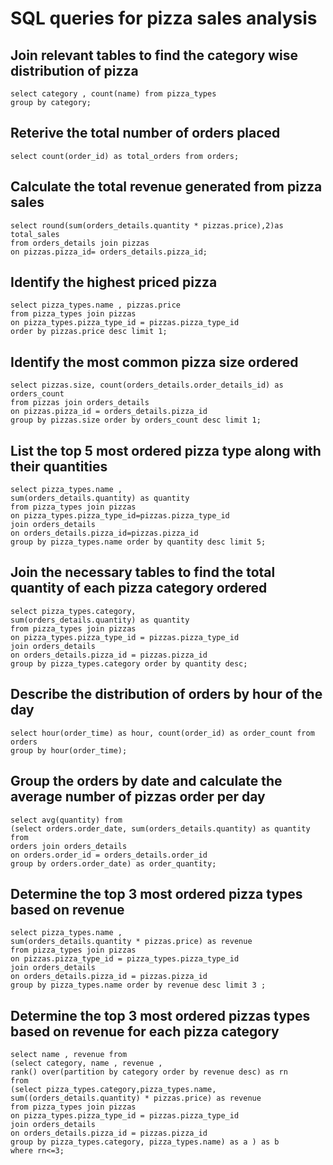 # SQL queries for pizza sales analysis

## Join relevant tables to find the category wise distribution of pizza
 
 ```
select category , count(name) from pizza_types
 group by category;
 ```

## Reterive the total number of orders placed

```
select count(order_id) as total_orders from orders;
```

## Calculate the total revenue generated  from pizza sales

```
select round(sum(orders_details.quantity * pizzas.price),2)as total_sales 
from orders_details join pizzas
on pizzas.pizza_id= orders_details.pizza_id;
```

##  Identify the highest priced pizza
```
select pizza_types.name , pizzas.price
from pizza_types join pizzas
on pizza_types.pizza_type_id = pizzas.pizza_type_id
order by pizzas.price desc limit 1;
```

## Identify the most common pizza size ordered
```
select pizzas.size, count(orders_details.order_details_id) as orders_count
from pizzas join orders_details
on pizzas.pizza_id = orders_details.pizza_id
group by pizzas.size order by orders_count desc limit 1;
```

## List the top 5 most ordered pizza type along with their quantities
```
select pizza_types.name , 
sum(orders_details.quantity) as quantity 
from pizza_types join pizzas
on pizza_types.pizza_type_id=pizzas.pizza_type_id
join orders_details
on orders_details.pizza_id=pizzas.pizza_id
group by pizza_types.name order by quantity desc limit 5;
```

## Join the necessary tables to find the total quantity of each pizza category ordered
```
select pizza_types.category,
sum(orders_details.quantity) as quantity 
from pizza_types join pizzas
on pizza_types.pizza_type_id = pizzas.pizza_type_id
join orders_details
on orders_details.pizza_id = pizzas.pizza_id
group by pizza_types.category order by quantity desc;
```

## Describe the distribution of orders by hour of the day
```
select hour(order_time) as hour, count(order_id) as order_count from orders
group by hour(order_time);
```
## Group the orders by date and calculate the average number of pizzas order per day
```
select avg(quantity) from
(select orders.order_date, sum(orders_details.quantity) as quantity from
orders join orders_details
on orders.order_id = orders_details.order_id
group by orders.order_date) as order_quantity;
```

##  Determine the top 3 most ordered pizza types based on revenue
```
select pizza_types.name , 
sum(orders_details.quantity * pizzas.price) as revenue
from pizza_types join pizzas
on pizzas.pizza_type_id = pizza_types.pizza_type_id
join orders_details
on orders_details.pizza_id = pizzas.pizza_id
group by pizza_types.name order by revenue desc limit 3 ;
```

##  Determine the top 3 most ordered pizzas types based on revenue for each pizza category
```
select name , revenue from 
(select category, name , revenue ,
rank() over(partition by category order by revenue desc) as rn
from 
(select pizza_types.category,pizza_types.name,
sum((orders_details.quantity) * pizzas.price) as revenue
from pizza_types join pizzas
on pizza_types.pizza_type_id = pizzas.pizza_type_id
join orders_details
on orders_details.pizza_id = pizzas.pizza_id
group by pizza_types.category, pizza_types.name) as a ) as b
where rn<=3;
```




















